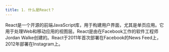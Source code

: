 ```yaml
---
title: 1. 什么是React？
---
```


React是一个开源的前端JavaScript库，用于构建用户界面，尤其是单页应用。它用于处理Web和移动应用的视图层。React是由在Facebook工作的软件工程师Jordan Walke创建的。React于2011年首次部署在Facebook的News Feed上，2012年部署在Instagram上。
